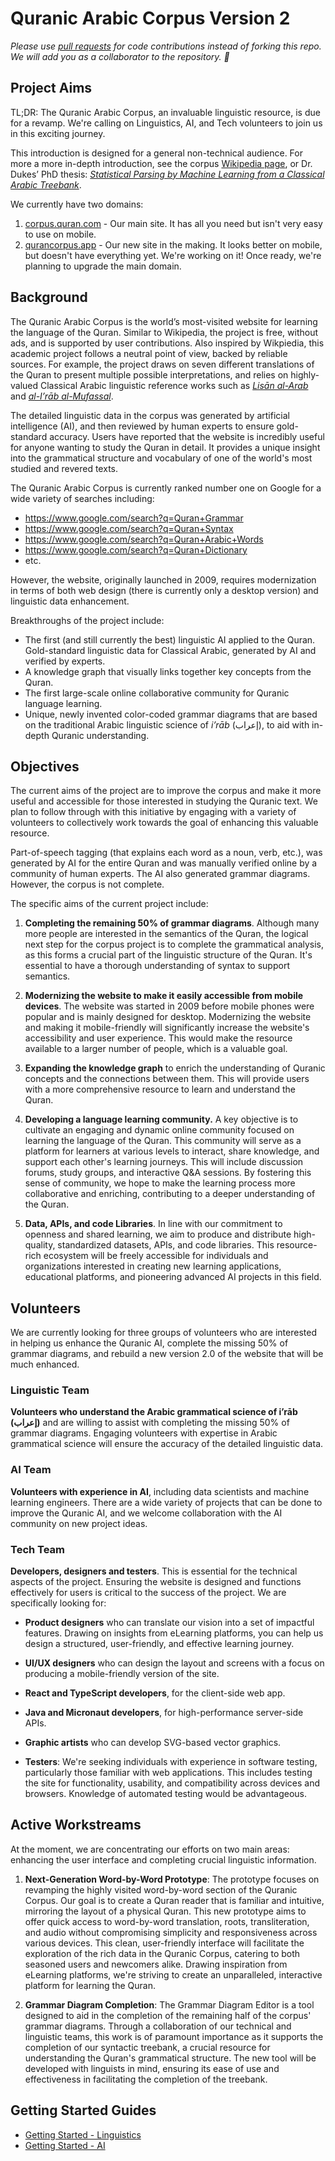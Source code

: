 # Quranic Arabic Corpus Version 2

*Please use [pull requests](https://docs.github.com/en/github/collaborating-with-issues-and-pull-requests/creating-a-pull-request) for code contributions instead of forking this repo. We will add you as a collaborator to the repository. 🚀*

## Project Aims

TL;DR: The Quranic Arabic Corpus, an invaluable linguistic resource, is due for a revamp. We're calling on Linguistics, AI, and Tech volunteers to join us in this exciting journey.

This introduction is designed for a general non-technical audience. For more a more in-depth introduction, see the corpus [Wikipedia page](https://en.wikipedia.org/wiki/Quranic_Arabic_Corpus), or Dr. Dukes’ PhD thesis: *[Statistical Parsing by Machine Learning from a Classical Arabic Treebank](https://arxiv.org/pdf/1510.07193.pdf)*.

We currently have two domains:

1. [corpus.quran.com](https://corpus.quran.com) - Our main site. It has all you need but isn't very easy to use on mobile.
2. [qurancorpus.app](https://qurancorpus.app) - Our new site in the making. It looks better on mobile, but doesn't have everything yet. We're working on it! Once ready, we're planning to upgrade the main domain.

## Background

The Quranic Arabic Corpus is the world’s most-visited website for learning the language of the Quran. Similar to Wikipedia, the project is free, without ads, and is supported by user contributions. Also inspired by Wikpiedia, this academic project follows a neutral point of view, backed by reliable sources. For example, the project draws on seven different translations of the Quran to present multiple possible interpretations, and relies on highly-valued Classical Arabic linguistic reference works such as *[Lisān al-Arab](https://en.wikipedia.org/wiki/Lisan_al-Arab)* and *[al-I’rāb al-Mufassal](https://archive.org/details/FP13434)*.

The detailed linguistic data in the corpus was generated by artificial intelligence (AI), and then reviewed by human experts to ensure gold-standard accuracy. Users have reported that the website is incredibly useful for anyone wanting to study the Quran in detail. It provides a unique insight into the grammatical structure and vocabulary of one of the world's most studied and revered texts.

The Quranic Arabic Corpus is currently ranked number one on Google for a wide variety of searches including:

* https://www.google.com/search?q=Quran+Grammar
* https://www.google.com/search?q=Quran+Syntax
* https://www.google.com/search?q=Quran+Arabic+Words
* https://www.google.com/search?q=Quran+Dictionary
* etc.

However, the website, originally launched in 2009, requires modernization in terms of both web design (there is currently only a desktop version) and linguistic data enhancement.

Breakthroughs of the project include:

* The first (and still currently the best) linguistic AI applied to the Quran.
Gold-standard linguistic data for Classical Arabic, generated by AI and verified by experts.
* A knowledge graph that visually links together key concepts from the Quran.
* The first large-scale online collaborative community for Quranic language learning.
* Unique, newly invented color-coded grammar diagrams that are based on the traditional Arabic linguistic science of *i’rāb* (إعراب), to aid with in-depth Quranic understanding.

## Objectives

The current aims of the project are to improve the corpus and make it more useful and accessible for those interested in studying the Quranic text. We plan to follow through with this initiative by engaging with a variety of volunteers to collectively work towards the goal of enhancing this valuable resource.

Part-of-speech tagging (that explains each word as a noun, verb, etc.), was generated by AI for the entire Quran and was manually verified online by a community of human experts. The AI also generated grammar diagrams. However, the corpus is not complete.

The specific aims of the current project include:

1. **Completing the remaining 50% of grammar diagrams**. Although many more people are interested in the semantics of the Quran, the logical next step for the corpus project is to complete the grammatical analysis, as this forms a crucial part of the linguistic structure of the Quran. It's essential to have a thorough understanding of syntax to support semantics.

2. **Modernizing the website to make it easily accessible from mobile devices**. The website was started in 2009 before mobile phones were popular and is mainly designed for desktop.  Modernizing the website and making it mobile-friendly will significantly increase the website's accessibility and user experience. This would make the resource available to a larger number of people, which is a valuable goal.

3. **Expanding the knowledge graph** to enrich the understanding of Quranic concepts and the connections between them. This will provide users with a more comprehensive resource to learn and understand the Quran.

4. **Developing a language learning community.** A key objective is to cultivate an engaging and dynamic online community focused on learning the language of the Quran. This community will serve as a platform for learners at various levels to interact, share knowledge, and support each other's learning journeys. This will include discussion forums, study groups, and interactive Q&A sessions. By fostering this sense of community, we hope to make the learning process more collaborative and enriching, contributing to a deeper understanding of the Quran.

5. **Data, APIs, and code Libraries**. In line with our commitment to openness and shared learning, we aim to produce and distribute high-quality, standardized datasets, APIs, and code libraries. This resource-rich ecosystem will be freely accessible for individuals and organizations interested in creating new learning applications, educational platforms, and pioneering advanced AI projects in this field.

## Volunteers

We are currently looking for three groups of volunteers who are interested in helping us enhance the Quranic AI, complete the missing 50% of grammar diagrams, and rebuild a new version 2.0 of the website that will be much enhanced.

### Linguistic Team

**Volunteers who understand the Arabic grammatical science of i’rāb (إعراب)** and are willing to assist with completing the missing 50% of grammar diagrams. Engaging volunteers with expertise in Arabic grammatical science will ensure the accuracy of the detailed linguistic data. 

### AI Team

**Volunteers with experience in AI**, including data scientists and machine learning engineers. There are a wide variety of projects that can be done to improve the Quranic AI, and we welcome collaboration with the AI community on new project ideas.

### Tech Team

**Developers, designers and testers**. This is essential for the technical aspects of the project. Ensuring the website is designed and functions effectively for users is critical to the success of the project. We are specifically looking for:

* **Product designers** who can translate our vision into a set of impactful features. Drawing on insights from eLearning platforms, you can help us design a structured, user-friendly, and effective learning journey.

* **UI/UX designers** who can design the layout and screens with a focus on producing a mobile-friendly version of the site.

* **React and TypeScript developers**, for the client-side web app.

* **Java and Micronaut developers**, for high-performance server-side APIs.

* **Graphic artists** who can develop SVG-based vector graphics.

* **Testers**: We're seeking individuals with experience in software testing, particularly those familiar with web applications. This includes testing the site for functionality, usability, and compatibility across devices and browsers. Knowledge of automated testing would be advantageous.

## Active Workstreams

At the moment, we are concentrating our efforts on two main areas: enhancing the user interface and completing crucial linguistic information.

1. **Next-Generation Word-by-Word Prototype**: The prototype focuses on revamping the highly visited word-by-word section of the Quranic Corpus. Our goal is to create a Quran reader that is familiar and intuitive, mirroring the layout of a physical Quran. This new prototype aims to offer quick access to word-by-word translation, roots, transliteration, and audio without compromising simplicity and responsiveness across various devices. This clean, user-friendly interface will facilitate the exploration of the rich data in the Quranic Corpus, catering to both seasoned users and newcomers alike. Drawing inspiration from eLearning platforms, we're striving to create an unparalleled, interactive platform for learning the Quran.

2. **Grammar Diagram Completion**: The Grammar Diagram Editor is a tool designed to aid in the completion of the remaining half of the corpus' grammar diagrams. Through a collaboration of our technical and linguistic teams, this work is of paramount importance as it supports the completion of our syntactic treebank, a crucial resource for understanding the Quran's grammatical structure. The new tool will be developed with linguists in mind, ensuring its ease of use and effectiveness in facilitating the completion of the treebank.

## Getting Started Guides

* [Getting Started - Linguistics](https://github.com/kaisdukes/quranic-corpus/blob/main/docs/getting-started-linguistics.md)
* [Getting Started - AI](https://github.com/kaisdukes/quranic-corpus/blob/main/docs/getting-started-ai.md)